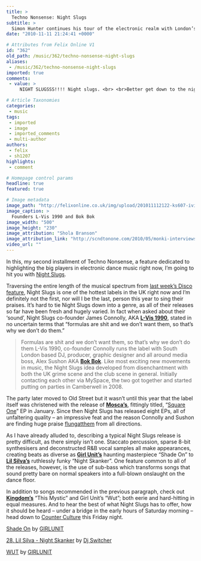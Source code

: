 ```yaml
---
title: >
  Techno Nonsense: Night Slugs
subtitle: >
  Simon Hunter continues his tour of the electronic realm with London’s Night Slugs
date: "2010-11-11 21:24:41 +0000"

# Attributes from Felix Online V1
id: "362"
old_path: /music/362/techno-nonsense-night-slugs
aliases:
 - /music/362/techno-nonsense-night-slugs
imported: true
comments:
 - value: >
     NIGHT SLUGSSS!!!! Night slugs. <br> <br>Better get down to the night slugs party tonight then!!!,Let's get steaming!

# Article Taxonomies
categories:
 - music
tags:
 - imported
 - image
 - imported_comments
 - multi-author
authors:
 - felix
 - sh1207
highlights:
 - comment

# Homepage control params
headline: true
featured: true

# Image metadata
image_path: "http://felixonline.co.uk/img/upload/201011112122-ks607-ivisboki.jpg"
image_caption: >
  Founders L-Vis 1990 and Bok Bok
image_width: "500"
image_height: "230"
image_attribution: "Shola Branson"
image_attribution_link: "http://scndtonone.com/2010/05/monki-interviews-l-vis-1990-bok-bok/"
video_url: ""
---
```


In this, my second installment of Techno Nonsense, a feature dedicated to highlighting the big players in electronic dance music right now, I’m going to hit you with [Night Slugs](http://nightslugs.net/).

Traversing the entire length of the musical spectrum from [last week’s Disco feature](http://felixonline.co.uk/music/267/techno-nonsense/), Night Slugs is one of the hottest labels in the UK right now and I’m definitely not the first, nor will I be the last, person this year to sing their praises. It’s hard to tie Night Slugs down into a genre, as all of their releases so far have been fresh and hugely varied. In fact when asked about their ‘sound’, Night Slugs co-founder James Connolly, AKA __[L-Vis 1990](http://www.myspace.com/lvis1990)__, stated in no uncertain terms that “formulas are shit and we don’t want them, so that’s why we don’t do them.”
> Formulas are shit and we don’t want them, so that’s why we don’t do them
> L-Vis 1990, co-founder
Connolly runs the label with South London based DJ, producer, graphic designer and all around media boss, Alex Sushon AKA [__Bok Bok__](http://www.myspace.com/djbokbok). Like most exciting new movements in music, the Night Slugs idea developed from disenchantment with both the UK grime scene and the club scene in general. Initially contacting each other via MySpace, the two got together and started putting on parties in Camberwell in 2008.

The party later moved to Old Street but it wasn’t until this year that the label itself was christened with the release of __[Mosca’s](http://www.myspace.com/deejaymosca)__, fittingly titled, “[Square One](http://boomkat.com/downloads/249845-mosca-bok-bok-roska-square-one-ep)” EP in January. Since then Night Slugs has released eight EPs, all of unfaltering quality – an impressive feat and the reason Connolly and Sushon are finding huge praise [flung](http://www.guardian.co.uk/music/2011/mar/05/night-slugs-dance-music)[at](http://www.residentadvisor.net/feature.aspx?1254)[them](http://pitchfork.com/reviews/albums/14927-night-slugs-allstars-volume-1/) from all directions.

As I have already alluded to, describing a typical Night Slugs release is pretty difficult, as there simply isn’t one. Staccato percussion, sparse 8-bit synthesisers and deconstructed R&B vocal samples all make appearances, creating beats as diverse as [__Girl Unit’s__](http://www.myspace.com/girl_unit) haunting masterpiece “Shade On” to __[Lil Silva’s](http://www.myspace.com/djlilsilva)__ ruthlessly funky “Night Skanker”. One feature common to all of the releases, however, is the use of sub-bass which transforms songs that sound pretty bare on normal speakers into a full-blown onslaught on the dance floor.

In addition to songs recommended in the previous paragraph, check out __[Kingdom’s](http://www.myspace.com/kkingdomm)__ “This Mystic” and Girl Unit’s “Wut”; both eerie and hard-hitting in equal measures. And to hear the best of what Night Slugs has to offer, how it should be heard – under a bridge in the early hours of Saturday morning – head down to [Counter Culture](http://countercultureproject.com/) this Friday night.

[Shade On](http://soundcloud.com/girlunit/shade-on) by [GIRLUNIT](http://soundcloud.com/girlunit)

[28. Lil Silva - Night Skanker](http://soundcloud.com/dj-switcher/28-lil-silva-night-skanker) by [Dj Switcher](http://soundcloud.com/dj-switcher)

[WUT](http://soundcloud.com/girlunit/wut) by [GIRLUNIT](http://soundcloud.com/girlunit)
